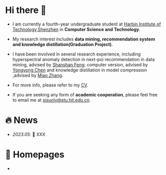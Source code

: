 # Hi there 👋

- I am currently a fourth-year undergraduate student at [Harbin Institute of Technology,Shenzhen](https://www.hitsz.edu.cn/index.html) in **Computer Science and Technology**.

- My research interest includes **data mining, recommendation system and knowledge distillation(Graduation Project)**.

- I have been involved in several research experience, including hyperspectral anomaly detection in next-poi recommendation in data mining, advised by [Shanshan Feng](https://scholar.google.com.sg/citations?user=yX-lswoAAAAJ&hl=en); computer version, advised by [Yongyong Chen](http://faculty.hitsz.edu.cn/chenyongyong) and knowledge distillation in model compression ,advised by [Miao Zhang](http://faculty.hitsz.edu.cn/zhangmiao).

- For more info, please refer to my [CV](/docs/Sisuo_Lyu_CV.pdf).

- If you are seeking any form of **academic cooperation**, please feel free to email me at sisuolv@stu.hit.edu.cn.

# 🔥 News
- *2023.05*: 🎉 XXX

# 📄 Homepages
-




